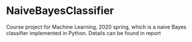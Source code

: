 # NaiveBayesClassifier
Course project for Machine Learning, 2020 spring, which is a naive Bayes classifier implemented in Python. 
Details can be found in report

